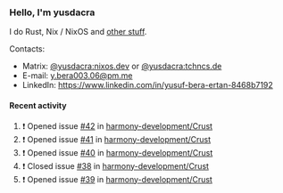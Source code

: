 ### Hello, I'm yusdacra

I do Rust, Nix / NixOS and [other stuff](https://yusdacra.gitlab.io/about).

Contacts:
- Matrix: [@yusdacra:nixos.dev](https://matrix.to/#/@yusdacra:nixos.dev) or [@yusdacra:tchncs.de](https://matrix.to/#/@yusdacra:tchncs.de)
- E-mail: y.bera003.06@pm.me
- LinkedIn: https://www.linkedin.com/in/yusuf-bera-ertan-8468b7192

#### Recent activity

<!--START_SECTION:activity-->
1. ❗️ Opened issue [#42](https://github.com/harmony-development/Crust/issues/42) in [harmony-development/Crust](https://github.com/harmony-development/Crust)
2. ❗️ Opened issue [#41](https://github.com/harmony-development/Crust/issues/41) in [harmony-development/Crust](https://github.com/harmony-development/Crust)
3. ❗️ Opened issue [#40](https://github.com/harmony-development/Crust/issues/40) in [harmony-development/Crust](https://github.com/harmony-development/Crust)
4. ❗️ Closed issue [#38](https://github.com/harmony-development/Crust/issues/38) in [harmony-development/Crust](https://github.com/harmony-development/Crust)
5. ❗️ Opened issue [#39](https://github.com/harmony-development/Crust/issues/39) in [harmony-development/Crust](https://github.com/harmony-development/Crust)
<!--END_SECTION:activity-->
